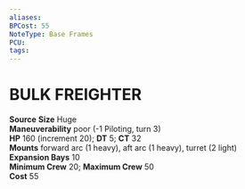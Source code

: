 ```yaml
---
aliases: 
BPCost: 55
NoteType: Base Frames
PCU: 
tags: 
---
```

# BULK FREIGHTER
**Source**
**Size** Huge  
**Maneuverability** poor (-1 Piloting, turn 3)  
**HP** 160 (increment 20); **DT** 5; **CT** 32  
**Mounts** forward arc (1 heavy), aft arc (1 heavy), turret (2 light)  
**Expansion Bays** 10  
**Minimum Crew** 20; **Maximum Crew** 50  
**Cost** 55